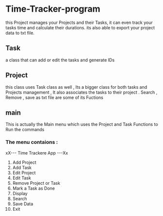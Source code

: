 # Time-Tracker-program
this Project manages your Projects and their Tasks, it can even track your tasks time and calculate their durations. its also able to export your project data to txt file.
## Task 
a class that can add or edit the tasks and generate IDs 
## Project 
this class uses Task class as well , Its a bigger class for both tasks and Projects management , It also associates the tasks to their project
. Search , Remove , save as txt file are some of its Fuctions
## main
This is actually the Main menu which uses the Project and Task Functions to Run the commands
### The menu contaions :
xX--- Time Trackere App ---Xx
1. Add Project
2. Add Task
3. Edit Project
4. Edit Task
5. Remove Project or Task
6. Mark a Task as Done
7. Display
8. Search
9. Save Data
10. Exit


